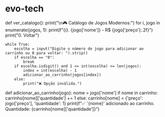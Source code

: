 # evo-tech
def ver_catalogo():
    print("\n🎮 Catálogo de Jogos Modernos:")
    for i, jogo in enumerate(jogos, 1):
        print(f"{i}. {jogo['nome']} - R$ {jogo['preço']:.2f}")
    print("0. Voltar")

    while True:
        escolha = input("Digite o número do jogo para adicionar ao carrinho ou 0 para voltar: ").strip()
        if escolha == "0":
            break
        if escolha.isdigit() and 1 <= int(escolha) <= len(jogos):
            index = int(escolha) - 1
            adicionar_ao_carrinho(jogos[index])
        else:
            print("❌ Opção inválida.")

def adicionar_ao_carrinho(jogo):
    nome = jogo['nome']
    if nome in carrinho:
        carrinho[nome]['quantidade'] += 1
    else:
        carrinho[nome] = {'preço': jogo['preço'], 'quantidade': 1}
    print(f"✅ '{nome}' adicionado ao carrinho. Quantidade: {carrinho[nome]['quantidade']}")
